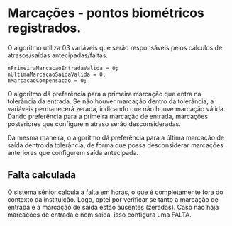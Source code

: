 # Marcações - pontos biométricos registrados.

O algoritmo utiliza 03 variáveis que serão responsáveis pelos cálculos de atrasos/saídas antecipadas/faltas.

```
nPrimeiraMarcacaoEntradaValida = 0;   
nUltimaMarcacaoSaidaValida = 0;
nMarcacaoCompensacao = 0;     
```

O algoritmo dá preferência para a primeira marcação que entra na tolerância da entrada. Se não houver marcação dentro da tolerância, a variáveis permanecerá zerada, indicando que não houve marcação válida. Dando preferência para a primeira marcação de entrada, marcações posteriores que configurem atraso serão desconsideradas.

Da mesma maneira, o algoritmo dá preferência para a última marcação de saída dentro da tolerância, de forma que possa desconsiderar marcações anteriores que configurem saída antecipada.

## Falta calculada

O sistema sênior calcula a falta em horas, o que é completamente fora do contexto da instituição. Logo, optei por verificar se tanto a marcação de entrada e a marcação de saída estão ausentes (zeradas). Caso não haja marcações de entrada e nem saída, isso configura uma FALTA.

